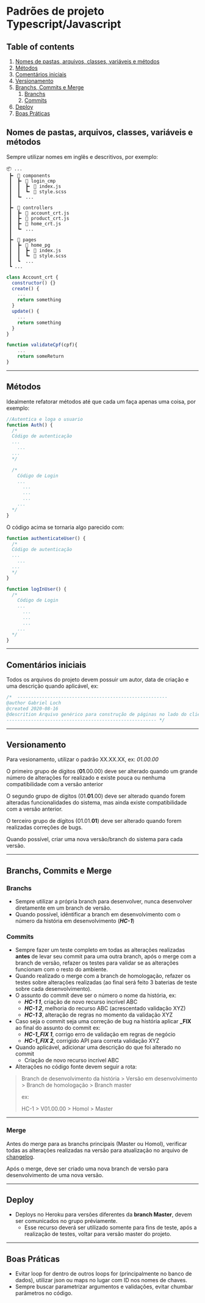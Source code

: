 # Padrões de projeto Typescript/Javascript

## Table of contents
1. [Nomes de pastas, arquivos, classes, variáveis e métodos](#Nomes-de-pastas,-arquivos,-classes,-variáveis-e-métodos)
2. [Métodos](#Métodos)
3. [Comentários iniciais](#Comentários-iniciais)
4. [Versionamento](#Versionamento)
5. [Branchs, Commits e Merge](#Branchs,-Commits-e-Merge)
    1. [Branchs](#Branchs)
    2. [Commits](#Commits)
6. [Deploy](#Deploy)
7. [Boas Práticas](#Boas-Práticas)

## Nomes de pastas, arquivos, classes, variáveis e métodos

Sempre utilizar nomes em inglês e descritivos, por exemplo:

```
📦 ...
 ┣╸ 📂 components
 ┃  ┣╸ 📂 login_cmp
 ┃  ┃  ┣╸ 📜 index.js
 ┃  ┃  ┗╸ 📜 style.scss
 ┃  ┗╸ ...
 ┃
 ┣╸ 📂 controllers
 ┃  ┣╸ 📜 account_crt.js
 ┃  ┣╸ 📜 product_crt.js
 ┃  ┣╸ 📜 home_crt.js
 ┃  ┗╸ ...
 ┃
 ┣╸ 📂 pages
 ┃  ┣╸ 📂 home_pg
 ┃  ┃  ┣╸ 📜 index.js
 ┃  ┃  ┗╸ 📜 style.scss
 ┃  ┗  ...
 ┗ ...
```

```javascript
class Account_crt {
  constructor() {}
  create() {
    ...
    return something
  }
  update() {
    ...
    return something
  }
}
```

```javascript
function validateCpf(cpf){
    ...
    return someReturn
}
```

---


## Métodos

Idealmente refatorar métodos até que cada um faça apenas uma coisa, por exemplo:

```javascript
//Autentica e loga o usuario
function Auth() {
  /*
  Código de autenticação
  ...
    ...
  ...
  */

  /*
    Código de Login
    ...
      ...
      ...
      ...
    ...
  */
}
```

O código acima se tornaria algo parecido com:

```javascript
function authenticateUser() {
  /*
  Código de autenticação
  ...
    ...
  ...
  */
}

function logInUser() {
  /*
    Código de Login
    ...
      ...
      ...
      ...
    ...
  */
}
```


---

## Comentários iniciais

Todos os arquivos do projeto devem possuir um autor, data de criação e uma descrição quando aplicável, ex:

```javascript
/*  ------------------------------------------------------- 
@author Gabriel Loch
@created 2020-08-16
@descrition Arquivo genérico para construção de páginas no lado do cliente, não deve ser utilizado como rota direta.
------------------------------------------------------- */
```

---

## Versionamento

Para vesionamento, utilizar o padrão XX.XX.XX, ex: _01.00.00_

O primeiro grupo de dígitos (**01**.00.00) deve ser alterado quando um grande número de alterações for realizado e existe pouca ou nenhuma compatibilidade com a versão anterior

O segundo grupo de dígitos (01.**01**.00) deve ser alterado quando forem alteradas funcionalidades do sistema, mas ainda existe compatibilidade com a versão anterior.

O terceiro grupo de dígitos (01.01.**01**) deve ser alterado quando forem realizadas correções de bugs.

Quando possível, criar uma nova versão/branch do sistema para cada versão.

---

## Branchs, Commits e Merge

### Branchs

- Sempre utilizar a própria branch para desenvolver, nunca desenvolver diretamente em um branch de versão.
- Quando possível, idêntificar a branch em desenvolvimento com o número da história em desenvolvimento (_**HC-1**_)

### Commits

- Sempre fazer um teste completo em todas as alterações realizadas **antes** de levar seu commit para uma outra branch, após o merge com a branch de versão, refazer os testes para validar se as alterações funcionam com o resto do ambiente.
- Quando realizado o merge com a branch de homologação, refazer os testes sobre alterações realizadas (ao final será feito 3 baterias de teste sobre cada desenvolvimento).
- O assunto do commit deve ser o número o nome da história, ex: 
    - _**HC-1 1**_, criação de novo recurso incrível ABC
    - _**HC-1 2**_, melhoria do recurso ABC (acrescentado validação XYZ)
    - _**HC-1 3**_, alteração de regras no momento da validação XYZ
- Caso seja o commit seja uma correção de bug na história aplicar **\_FIX** ao final do assunto do commit ex: 
    - _**HC-1_FIX 1**_, corrigo erro de validação em regras de negócio
    - _**HC-1_FIX 2**_, corrigido API para correta validação XYZ
- Quando aplicável, adicionar uma descrição do que foi alterado no commit
    - Criação de novo recurso incrível ABC
- Alterações no código fonte devem seguir a rota:
> Branch de desenvolvimento da história > Versão em desenvolvimento > Branch de homologação > Branch master
> 
> ex:
> 
> HC-1 > V01.00.00 > Homol > Master

---

### Merge

Antes do merge para as branchs principais (Master ou Homol), verificar todas as alterações realizadas na versão para atualização no arquivo de [changelog](./changelog.md).

Após o merge, deve ser criado uma nova branch de versão para desenvolvimento de uma nova versão.

---

## Deploy
- Deploys no Heroku para versões diferentes da **branch Master**, devem ser comunicados no grupo préviamente.
    - Esse recurso deverá ser utilizado somente para fins de teste, após a realização de testes, voltar para versão master do projeto.

---

## Boas Práticas

- Evitar loop for dentro de outros loops for (principalmente no banco de dados), utilizar json ou maps no lugar com ID nos nomes de chaves.
- Sempre buscar parametrizar argumentos e validações, evitar chumbar parâmetros no código.
